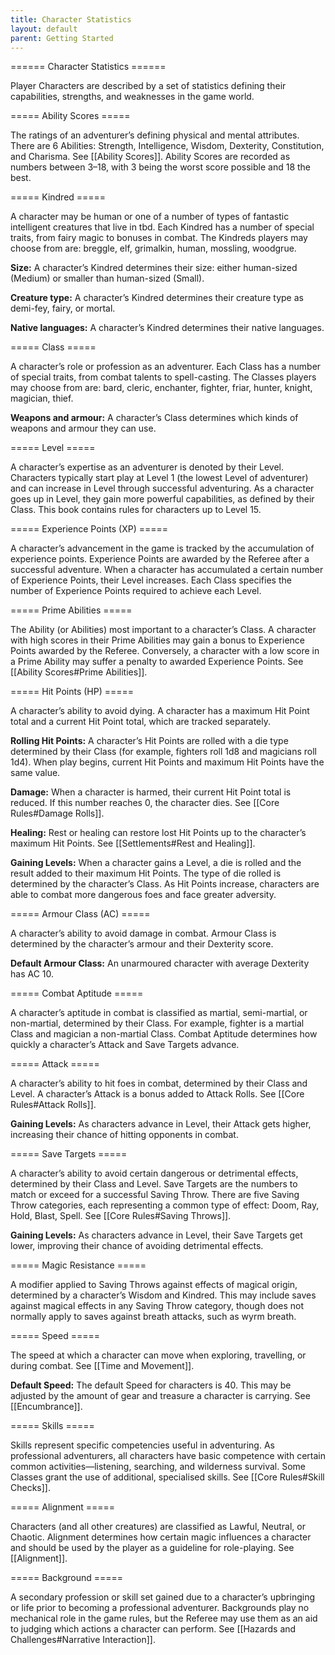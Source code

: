 ```yaml
---
title: Character Statistics
layout: default
parent: Getting Started
---
```


====== Character Statistics ======

Player Characters are described by a set of statistics defining their capabilities, strengths, and weaknesses in the game world.

===== Ability Scores =====

The ratings of an adventurer’s defining physical and mental attributes. There are 6 Abilities: Strength, Intelligence, Wisdom, Dexterity, Constitution, and Charisma. See [[Ability Scores]]. Ability Scores are recorded as numbers between 3–18, with 3 being the worst score possible and 18 the best.

===== Kindred =====

A character may be human or one of a number of types of fantastic intelligent creatures that live in tbd. Each Kindred has a number of special traits, from fairy magic to bonuses in combat. The Kindreds players may choose from are: breggle, elf, grimalkin, human, mossling, woodgrue.

**Size:** A character’s Kindred determines their size: either human-sized (Medium) or smaller than human-sized (Small).

**Creature type:** A character’s Kindred determines their creature type as demi-fey, fairy, or mortal.

**Native languages:** A character’s Kindred determines their native languages.

===== Class =====

A character’s role or profession as an adventurer. Each Class has a number of special traits, from combat talents to spell-casting. The Classes players may choose from are: bard, cleric, enchanter, fighter, friar, hunter, knight, magician, thief.

**Weapons and armour:** A character’s Class determines which kinds of weapons and armour they can use.

===== Level =====

A character’s expertise as an adventurer is denoted by their Level. Characters typically start play at Level 1 (the lowest Level of adventurer) and can increase in Level through successful adventuring. As a character goes up in Level, they gain more powerful capabilities, as defined by their Class. This book contains rules for characters up to Level 15.

===== Experience Points (XP) =====

A character’s advancement in the game is tracked by the accumulation of experience points. Experience Points are awarded by the Referee after a successful adventure. When a character has accumulated a certain number of Experience Points, their Level increases. Each Class specifies the number of Experience Points required to achieve each Level.

===== Prime Abilities =====

The Ability (or Abilities) most important to a character’s Class. A character with high scores in their Prime Abilities may gain a bonus to Experience Points awarded by the Referee. Conversely, a character with a low score in a Prime Ability may suffer a penalty to awarded Experience Points. See [[Ability Scores#Prime Abilities]].

===== Hit Points (HP) =====

A character’s ability to avoid dying. A character has a maximum Hit Point total and a current Hit Point total, which are tracked separately.

**Rolling Hit Points:** A character’s Hit Points are rolled with a die type determined by their Class (for example, fighters roll 1d8 and magicians roll 1d4). When play begins, current Hit Points and maximum Hit Points have the same value.

**Damage:** When a character is harmed, their current Hit Point total is reduced. If this number reaches 0, the character dies. See [[Core Rules#Damage Rolls]].

**Healing:** Rest or healing can restore lost Hit Points up to the character’s maximum Hit Points. See [[Settlements#Rest and Healing]].

**Gaining Levels:** When a character gains a Level, a die is rolled and the result added to their maximum Hit Points. The type of die rolled is determined by the character’s Class. As Hit Points increase, characters are able to combat more dangerous foes and face greater adversity.

===== Armour Class (AC) =====

A character’s ability to avoid damage in combat. Armour Class is determined by the character’s armour and their Dexterity score.

**Default Armour Class:** An unarmoured character with average Dexterity has AC 10.

===== Combat Aptitude =====

A character’s aptitude in combat is classified as martial, semi-martial, or non-martial, determined by their Class. For example, fighter is a martial Class and magician a non-martial Class. Combat Aptitude determines how quickly a character’s Attack and Save Targets advance.

===== Attack =====

A character’s ability to hit foes in combat, determined by their Class and Level. A character’s Attack is a bonus added to Attack Rolls. See [[Core Rules#Attack Rolls]].

**Gaining Levels:** As characters advance in Level, their Attack gets higher, increasing their chance of hitting opponents in combat.

===== Save Targets =====

A character’s ability to avoid certain dangerous or detrimental effects, determined by their Class and Level. Save Targets are the numbers to match or exceed for a successful Saving Throw. There are five Saving Throw categories, each representing a common type of effect: Doom, Ray, Hold, Blast, Spell. See [[Core Rules#Saving Throws]].

**Gaining Levels:** As characters advance in Level, their Save Targets get lower, improving their chance of avoiding detrimental effects.

===== Magic Resistance =====

A modifier applied to Saving Throws against effects of magical origin, determined by a character’s Wisdom and Kindred. This may include saves against magical effects in any Saving Throw category, though does not normally apply to saves against breath attacks, such as wyrm breath.

===== Speed =====

The speed at which a character can move when exploring, travelling, or during combat. See [[Time and Movement]].

**Default Speed:** The default Speed for characters is 40. This may be adjusted by the amount of gear and treasure a character is carrying. See [[Encumbrance]].

===== Skills =====

Skills represent specific competencies useful in adventuring. As professional adventurers, all characters have basic competence with certain common activities—listening, searching, and wilderness survival. Some Classes grant the use of additional, specialised skills. See [[Core Rules#Skill Checks]].

===== Alignment =====

Characters (and all other creatures) are classified as Lawful, Neutral, or Chaotic. Alignment determines how certain magic influences a character and should be used by the player as a guideline for role-playing. See [[Alignment]].

===== Background =====

A secondary profession or skill set gained due to a character’s upbringing or life prior to becoming a professional adventurer. Backgrounds play no mechanical role in the game rules, but the Referee may use them as an aid to judging which actions a character can perform. See [[Hazards and Challenges#Narrative Interaction]].
